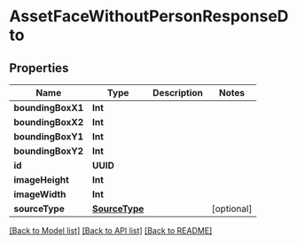 # AssetFaceWithoutPersonResponseDto

## Properties
Name | Type | Description | Notes
------------ | ------------- | ------------- | -------------
**boundingBoxX1** | **Int** |  | 
**boundingBoxX2** | **Int** |  | 
**boundingBoxY1** | **Int** |  | 
**boundingBoxY2** | **Int** |  | 
**id** | **UUID** |  | 
**imageHeight** | **Int** |  | 
**imageWidth** | **Int** |  | 
**sourceType** | [**SourceType**](SourceType.md) |  | [optional] 

[[Back to Model list]](../README.md#documentation-for-models) [[Back to API list]](../README.md#documentation-for-api-endpoints) [[Back to README]](../README.md)


